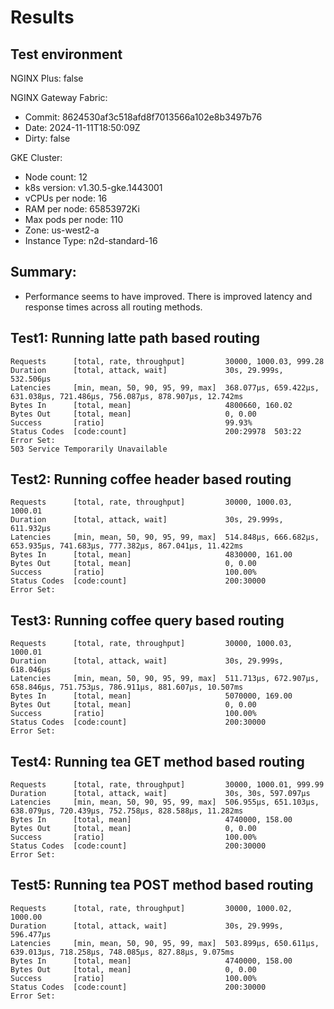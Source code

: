 # Results

## Test environment

NGINX Plus: false

NGINX Gateway Fabric:

- Commit: 8624530af3c518afd8f7013566a102e8b3497b76
- Date: 2024-11-11T18:50:09Z
- Dirty: false

GKE Cluster:

- Node count: 12
- k8s version: v1.30.5-gke.1443001
- vCPUs per node: 16
- RAM per node: 65853972Ki
- Max pods per node: 110
- Zone: us-west2-a
- Instance Type: n2d-standard-16

## Summary:

- Performance seems to have improved. There is improved latency and response times across all routing methods.


## Test1: Running latte path based routing

```text
Requests      [total, rate, throughput]         30000, 1000.03, 999.28
Duration      [total, attack, wait]             30s, 29.999s, 532.506µs
Latencies     [min, mean, 50, 90, 95, 99, max]  368.077µs, 659.422µs, 631.038µs, 721.486µs, 756.087µs, 878.907µs, 12.742ms
Bytes In      [total, mean]                     4800660, 160.02
Bytes Out     [total, mean]                     0, 0.00
Success       [ratio]                           99.93%
Status Codes  [code:count]                      200:29978  503:22  
Error Set:
503 Service Temporarily Unavailable
```

## Test2: Running coffee header based routing

```text
Requests      [total, rate, throughput]         30000, 1000.03, 1000.01
Duration      [total, attack, wait]             30s, 29.999s, 611.932µs
Latencies     [min, mean, 50, 90, 95, 99, max]  514.848µs, 666.682µs, 653.935µs, 741.683µs, 777.382µs, 867.041µs, 11.422ms
Bytes In      [total, mean]                     4830000, 161.00
Bytes Out     [total, mean]                     0, 0.00
Success       [ratio]                           100.00%
Status Codes  [code:count]                      200:30000  
Error Set:
```

## Test3: Running coffee query based routing

```text
Requests      [total, rate, throughput]         30000, 1000.03, 1000.01
Duration      [total, attack, wait]             30s, 29.999s, 618.046µs
Latencies     [min, mean, 50, 90, 95, 99, max]  511.713µs, 672.907µs, 658.846µs, 751.753µs, 786.911µs, 881.607µs, 10.507ms
Bytes In      [total, mean]                     5070000, 169.00
Bytes Out     [total, mean]                     0, 0.00
Success       [ratio]                           100.00%
Status Codes  [code:count]                      200:30000  
Error Set:
```

## Test4: Running tea GET method based routing

```text
Requests      [total, rate, throughput]         30000, 1000.01, 999.99
Duration      [total, attack, wait]             30s, 30s, 597.097µs
Latencies     [min, mean, 50, 90, 95, 99, max]  506.955µs, 651.103µs, 638.079µs, 720.439µs, 752.758µs, 828.588µs, 11.282ms
Bytes In      [total, mean]                     4740000, 158.00
Bytes Out     [total, mean]                     0, 0.00
Success       [ratio]                           100.00%
Status Codes  [code:count]                      200:30000  
Error Set:
```

## Test5: Running tea POST method based routing

```text
Requests      [total, rate, throughput]         30000, 1000.02, 1000.00
Duration      [total, attack, wait]             30s, 29.999s, 596.477µs
Latencies     [min, mean, 50, 90, 95, 99, max]  503.899µs, 650.611µs, 639.013µs, 718.258µs, 748.085µs, 827.88µs, 9.075ms
Bytes In      [total, mean]                     4740000, 158.00
Bytes Out     [total, mean]                     0, 0.00
Success       [ratio]                           100.00%
Status Codes  [code:count]                      200:30000  
Error Set:
```
